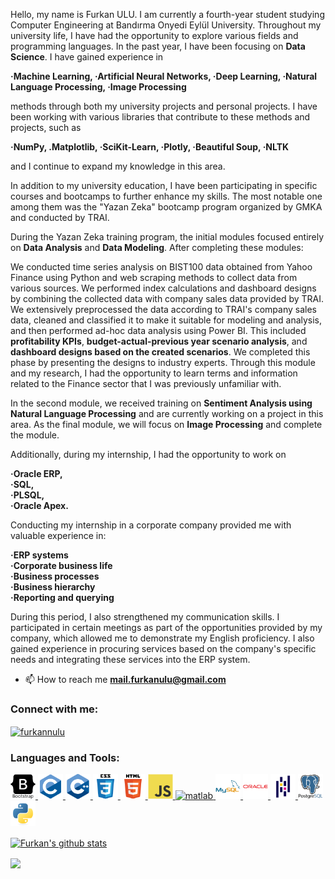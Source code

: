 Hello, my name is Furkan ULU. I am currently a fourth-year student studying Computer Engineering at Bandırma Onyedi Eylül University. Throughout my university life, I have had the opportunity to explore various fields and programming languages. In the past year, I have been focusing on **Data Science**. I have gained experience in <br />

**·Machine Learning, ·Artificial Neural Networks, ·Deep Learning, ·Natural Language Processing, ·Image Processing** <br />

methods through both my university projects and personal projects. I have been working with various libraries that contribute to these methods and projects, such as <br />

**·NumPy, .Matplotlib, ·SciKit-Learn, ·Plotly, ·Beautiful Soup, ·NLTK** <br />

and I continue to expand my knowledge in this area.

In addition to my university education, I have been participating in specific courses and bootcamps to further enhance my skills. The most notable one among them was the "Yazan Zeka" bootcamp program organized by GMKA and conducted by TRAI.

During the Yazan Zeka training program, the initial modules focused entirely on **Data Analysis** and **Data Modeling**. After completing these modules:

We conducted time series analysis on BIST100 data obtained from Yahoo Finance using Python and web scraping methods to collect data from various sources.
We performed index calculations and dashboard designs by combining the collected data with company sales data provided by TRAI.
We extensively preprocessed the data according to TRAI's company sales data, cleaned and classified it to make it suitable for modeling and analysis, and then performed ad-hoc data analysis using Power BI. This included **profitability KPIs**, **budget-actual-previous year scenario analysis**, and **dashboard designs based on the created scenarios**. We completed this phase by presenting the designs to industry experts. Through this module and my research, I had the opportunity to learn terms and information related to the Finance sector that I was previously unfamiliar with.

In the second module, we received training on **Sentiment Analysis using Natural Language Processing** and are currently working on a project in this area. 
As the final module, we will focus on **Image Processing** and complete the module.

Additionally, during my internship, I had the opportunity to work on <br />

**·Oracle ERP, <br />
·SQL, <br />
·PLSQL, <br />
·Oracle Apex.** <br />

Conducting my internship in a corporate company provided me with valuable experience in: <br />

**·ERP systems <br />
·Corporate business life <br />
·Business processes <br />
·Business hierarchy <br />
·Reporting and querying**<br />

During this period, I also strengthened my communication skills. I participated in certain meetings as part of the opportunities provided by my company, which allowed me to demonstrate my English proficiency. I also gained experience in procuring services based on the company's specific needs and integrating these services into the ERP system.

- 📫 How to reach me **mail.furkanulu@gmail.com**

<h3 align="left">Connect with me:</h3>
<p align="left">
<a href="https://linkedin.com/in/furkannulu" target="blank"><img align="center" src="https://raw.githubusercontent.com/rahuldkjain/github-profile-readme-generator/master/src/images/icons/Social/linked-in-alt.svg" alt="furkannulu" height="30" width="40" /></a>
</p>

<h3 align="left">Languages and Tools:</h3>
<p align="left"> <a href="https://getbootstrap.com" target="_blank" rel="noreferrer"> <img src="https://raw.githubusercontent.com/devicons/devicon/master/icons/bootstrap/bootstrap-plain-wordmark.svg" alt="bootstrap" width="40" height="40"/> </a> <a href="https://www.cprogramming.com/" target="_blank" rel="noreferrer"> <img src="https://raw.githubusercontent.com/devicons/devicon/master/icons/c/c-original.svg" alt="c" width="40" height="40"/> </a> <a href="https://www.w3schools.com/cpp/" target="_blank" rel="noreferrer"> <img src="https://raw.githubusercontent.com/devicons/devicon/master/icons/cplusplus/cplusplus-original.svg" alt="cplusplus" width="40" height="40"/> </a> <a href="https://www.w3schools.com/css/" target="_blank" rel="noreferrer"> <img src="https://raw.githubusercontent.com/devicons/devicon/master/icons/css3/css3-original-wordmark.svg" alt="css3" width="40" height="40"/> </a> <a href="https://www.w3.org/html/" target="_blank" rel="noreferrer"> <img src="https://raw.githubusercontent.com/devicons/devicon/master/icons/html5/html5-original-wordmark.svg" alt="html5" width="40" height="40"/> </a> <a href="https://developer.mozilla.org/en-US/docs/Web/JavaScript" target="_blank" rel="noreferrer"> <img src="https://raw.githubusercontent.com/devicons/devicon/master/icons/javascript/javascript-original.svg" alt="javascript" width="40" height="40"/> </a> <a href="https://www.mathworks.com/" target="_blank" rel="noreferrer"> <img src="https://upload.wikimedia.org/wikipedia/commons/2/21/Matlab_Logo.png" alt="matlab" width="40" height="40"/> </a> <a href="https://www.mysql.com/" target="_blank" rel="noreferrer"> <img src="https://raw.githubusercontent.com/devicons/devicon/master/icons/mysql/mysql-original-wordmark.svg" alt="mysql" width="40" height="40"/> </a> <a href="https://www.oracle.com/" target="_blank" rel="noreferrer"> <img src="https://raw.githubusercontent.com/devicons/devicon/master/icons/oracle/oracle-original.svg" alt="oracle" width="40" height="40"/> </a> <a href="https://pandas.pydata.org/" target="_blank" rel="noreferrer"> <img src="https://raw.githubusercontent.com/devicons/devicon/2ae2a900d2f041da66e950e4d48052658d850630/icons/pandas/pandas-original.svg" alt="pandas" width="40" height="40"/> </a> <a href="https://www.postgresql.org" target="_blank" rel="noreferrer"> <img src="https://raw.githubusercontent.com/devicons/devicon/master/icons/postgresql/postgresql-original-wordmark.svg" alt="postgresql" width="40" height="40"/> </a> <a href="https://www.python.org" target="_blank" rel="noreferrer"> <img src="https://raw.githubusercontent.com/devicons/devicon/master/icons/python/python-original.svg" alt="python" width="40" height="40"/> </a> </p>

   <a href="https://github.com/tunceratac/github-readme-stats"><img align="center" src="https://github-readme-stats.vercel.app/api?username=furkannulu&show_icons=true&include_all_commits=true&theme=buefy&hide_border=true" alt="Furkan's github stats" /></a> 

   <a href="https://github.com/furkannulu/github-readme-stats"><img align="center" src="https://github-readme-stats.vercel.app/api/top-langs/?username=furkannulu&layout=compact&theme=buefy&hide_border=true" /></a>



